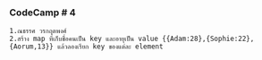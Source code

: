 ### CodeCamp # 4
    1.ณธรรศ วรกฤตพงศ์
    2.สร้าง map ที่เก็บชื่อคนเป็น key และอายุเป็น value {{Adam:28},{Sophie:22},{Aorum,13}} แล้วลองเรียก key ของแต่ละ element

